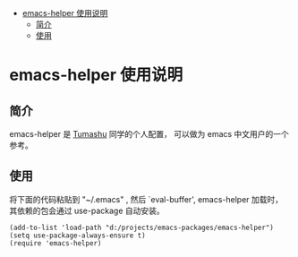 - [emacs-helper 使用说明](#emacs-helper-使用说明)
  - [简介](#简介)
  - [使用](#使用)

# emacs-helper 使用说明<a id="orgheadline3"></a>

## 简介<a id="orgheadline1"></a>

emacs-helper 是 [Tumashu](https://github.com/tumashu) 同学的个人配置，
可以做为 emacs 中文用户的一个参考。

## 使用<a id="orgheadline2"></a>

将下面的代码粘贴到 "~/.emacs" , 然后 \`eval-buffer', emacs-helper 加载时，
其依赖的包会通过 use-package 自动安装。

    (add-to-list 'load-path "d:/projects/emacs-packages/emacs-helper")
    (setq use-package-always-ensure t)
    (require 'emacs-helper)
